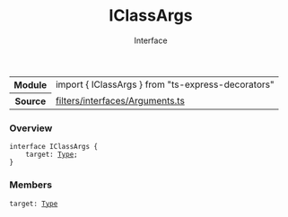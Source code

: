 <header class="symbol-info-header">    <h1 id="iclassargs">IClassArgs</h1>    <label class="symbol-info-type-label interface">Interface</label>      </header>
<section class="symbol-info">      <table class="is-full-width">        <tbody>        <tr>          <th>Module</th>          <td>            <div class="lang-typescript">                <span class="token keyword">import</span> { IClassArgs }                 <span class="token keyword">from</span>                 <span class="token string">"ts-express-decorators"</span>                            </div>          </td>        </tr>        <tr>          <th>Source</th>          <td>            <a href="https://romakita.github.io/ts-express-decorators/#//blob/v2.15.3/src/filters/interfaces/Arguments.ts#L0-L0">                filters/interfaces/Arguments.ts            </a>        </td>        </tr>                </tbody>      </table>    </section>

### Overview

<pre><code class="typescript-lang"><span class="token keyword">interface</span> IClassArgs<T> <span class="token punctuation">{</span>
    target<span class="token punctuation">:</span> <a href="#api/common/core/type"><span class="token">Type</span></a><T><span class="token punctuation">;</span>
<span class="token punctuation">}</span></code></pre>

### Members

<div class="method-overview"><pre><code class="typescript-lang">target<span class="token punctuation">:</span> <a href="#api/common/core/type"><span class="token">Type</span></a><T></code></pre></div>
